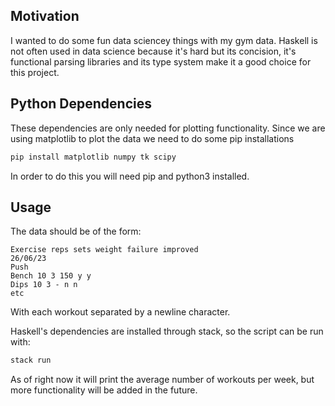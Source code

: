 ## Motivation
I wanted to do some fun data sciencey things with my gym data. Haskell is not often used in data science because it's hard but its concision, it's functional parsing libraries and its type system make it a good choice for this project. 

## Python Dependencies
These dependencies are only needed for plotting functionality.
Since we are using matplotlib to plot the data we need to do some pip installations
```bash
pip install matplotlib numpy tk scipy
```
In order to do this you will need pip and python3 installed.

## Usage
The data should be of the form:
```
Exercise reps sets weight failure improved
26/06/23
Push
Bench 10 3 150 y y
Dips 10 3 - n n
etc
```
With each workout separated by a newline character.

Haskell's dependencies are installed through stack, so the script can be run with: 
```bash
stack run
```
As of right now it will print the average number of workouts per week, but more functionality will be added in the future.

